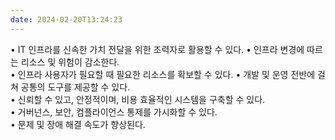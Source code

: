 ```yaml
---
date: 2024-02-20T13:24:23
---
```

• IT 인프라를 신속한 가치 전달을 위한 조력자로 활용할 수 있다. 
• 인프라 변경에 따르는 리소스 및 위험이 감소한다.  
• 인프라 사용자가 필요할 때 필요한 리소스를 확보할 수 있다. 
• 개발 및 운영 전반에 걸쳐 공통의 도구를 제공할 수 있다.  
• 신뢰할 수 있고, 안정적이며, 비용 효율적인 시스템을 구축할 수 있다.  
• 거버넌스, 보안, 컴플라이언스 통제를 가시화할 수 있다.  
• 문제 및 장애 해결 속도가 향상된다. 